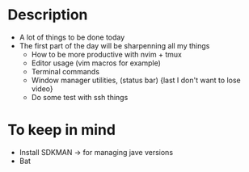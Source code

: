 # Description

- A lot of things to be done today
- The first part of the day will be
  sharpenning all my things
  - How to be more productive with nvim + tmux
  - Editor usage (vim macros for example)
  - Terminal commands
  - Window manager utilities, (status bar) {last I don't want to lose video}
  - Do some test with ssh things

# To keep in mind
- Install SDKMAN -> for managing jave versions
- Bat
